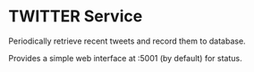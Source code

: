 TWITTER Service
===============

Periodically retrieve recent tweets and record them to database.

Provides a simple web interface at :5001 (by default) for status.
